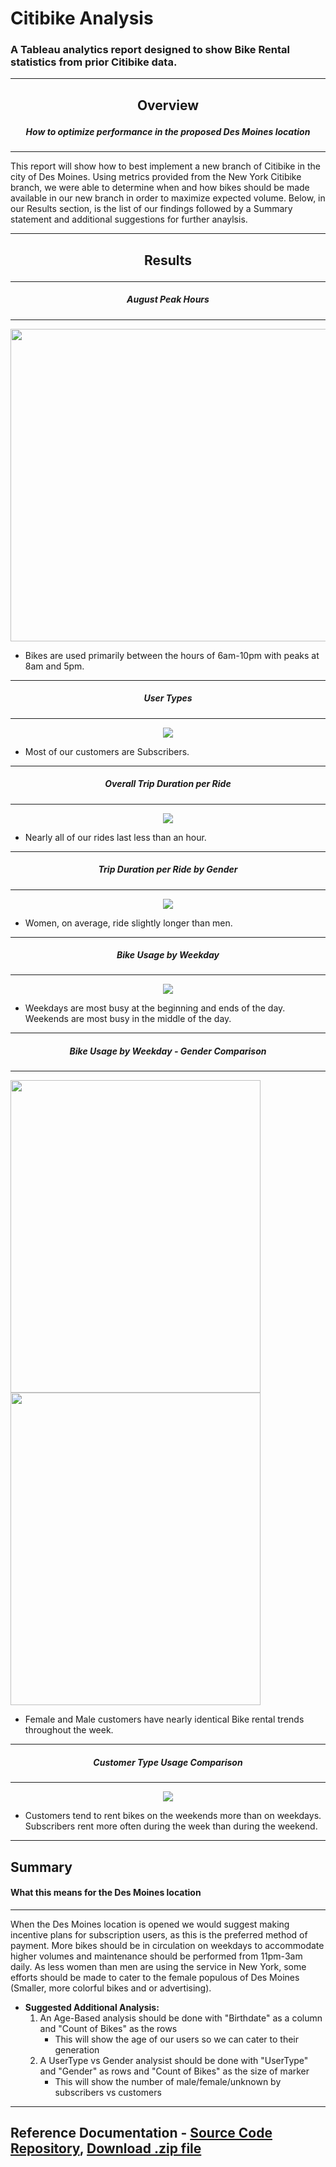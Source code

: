 # Citibike Analysis

### A Tableau analytics report designed to show Bike Rental statistics from prior Citibike data.

---
## **<p align="center">Overview</p>**
##### **<p align="center">How to optimize performance in the proposed Des Moines location</p>**
---

This report will show how to best implement a new branch of Citibike in the city of Des Moines. Using metrics provided from the New York Citibike branch, we were able to determine when and how bikes should be made available in our new branch in order to maximize expected volume. Below, in our Results section, is the list of our findings followed by a Summary statement and additional suggestions for further anaylsis.

---
## **<p align="center">Results</p>**
---
##### **<p align="center">August Peak Hours</p>**
---

<p align="center">
   <img width="1000" height="500" src="https://github.com/Jamesrx33/bikesharing/blob/main/Resources/August%20Peak%20Hours.png?raw=true">
</p>

  * Bikes are used primarily between the hours of 6am-10pm with peaks at 8am and 5pm.

---
##### **<p align="center">User Types</p>**
---

<p align="center">
   <img src="https://github.com/Jamesrx33/bikesharing/blob/main/Resources/User%20Types.png?raw=true">
</p>

  * Most of our customers are Subscribers.

---
##### **<p align="center">Overall Trip Duration per Ride</p>**
---

<p align="center">
   <img src="https://github.com/Jamesrx33/bikesharing/blob/main/Resources/Ride%20Durations.png?raw=true">
</p>

  * Nearly all of our rides last less than an hour.

---
##### **<p align="center">Trip Duration per Ride by Gender</p>**
---

<p align="center">
   <img src="https://github.com/Jamesrx33/bikesharing/blob/main/Resources/Ride%20Durations%20by%20Gender.png?raw=true">
</p>

  * Women, on average, ride slightly longer than men.

---
##### **<p align="center">Bike Usage by Weekday</p>**
---

<p align="center">
   <img src="https://github.com/Jamesrx33/bikesharing/blob/main/Resources/Bike%20Usage%20by%20Weekday.png?raw=true">
</p>

  * Weekdays are most busy at the beginning and ends of the day. Weekends are most busy in the middle of the day.

---
##### **<p align="center">Bike Usage by Weekday - Gender Comparison</p>**
---

<p align="left">
   <img width="400" height="500" src="https://github.com/Jamesrx33/bikesharing/blob/main/Resources/Female%20Hours%20of%20Operation.png?raw=true">
   <img width="400" height="500" src="https://github.com/Jamesrx33/bikesharing/blob/main/Resources/Male%20Hours%20of%20Operation.png?raw=true">
</p>

  * Female and Male customers have nearly identical Bike rental trends throughout the week.

---
##### **<p align="center">Customer Type Usage Comparison</p>**
---

<p align="center">
   <img src="https://github.com/Jamesrx33/bikesharing/blob/main/Resources/Customer%20vs%20Subscriber%20Weekday%20Heatmap.png?raw=true">
</p>

  * Customers tend to rent bikes on the weekends more than on weekdays. Subscribers rent more often during the week than during the weekend.


---
## Summary
#### What this means for the Des Moines location
---
When the Des Moines location is opened we would suggest making incentive plans for subscription users, as this is the preferred method of payment. More bikes should be in circulation on weekdays to accommodate higher volumes and maintenance should be performed from 11pm-3am daily. As less women than men are using the service in New York, some efforts should be made to cater to the female populous of Des Moines (Smaller, more colorful bikes and or advertising).


  * **Suggested Additional Analysis:**
    1. An Age-Based analysis should be done with "Birthdate" as a column and "Count of Bikes" as the rows
       * This will show the age of our users so we can cater to their generation
    2. A UserType vs Gender analysist should be done with "UserType" and "Gender" as rows and "Count of Bikes" as the size of marker
       * This will show the number of male/female/unknown by subscribers vs customers


---

## Reference Documentation - [Source Code Repository](https://github.com/Jamesrx33/bikesharing), [Download .zip file](https://github.com/Jamesrx33/bikesharing/archive/refs/heads/main.zip)
